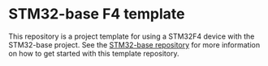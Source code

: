 # STM32-base F4 template

This repository is a project template for using a STM32F4 device with the STM32-base project. See the [STM32-base repository](https://github.com/ThomasGravekamp/STM32-base) for more information on how to get started with this template repository.

